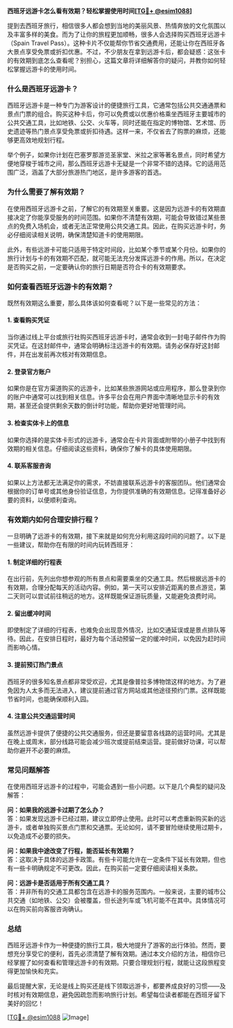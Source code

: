 **西班牙远游卡怎么看有效期？轻松掌握使用时间[[TG💪+ @esim1088](https://t.me/s/esim1088)]**

提到去西班牙旅行，相信很多人都会想到当地的美丽风景、热情奔放的文化氛围以及丰富多样的美食。而为了让你的旅程更加顺畅，很多人会选择购买西班牙远游卡（Spain Travel Pass）。这种卡片不仅能帮你节省交通费用，还能让你在西班牙各大景点享受免票或折扣优惠。不过，不少朋友在拿到远游卡后，都会疑惑：这张卡的有效期到底怎么查看呢？别担心，这篇文章将详细解答你的疑问，并教你如何轻松掌握远游卡的使用时间。

### **什么是西班牙远游卡？**

西班牙远游卡是一种专门为游客设计的便捷旅行工具，它通常包括公共交通通票和景点门票的组合。购买这种卡后，你可以免费或以优惠价格乘坐西班牙主要城市的公共交通工具，比如地铁、公交、火车等，同时还能在指定的博物馆、艺术馆、历史遗迹等热门景点享受免票或折扣待遇。这样一来，不仅省去了购票的麻烦，还能够更高效地规划行程。

举个例子，如果你计划在巴塞罗那游览圣家堂、米拉之家等著名景点，同时希望方便地穿梭于城市之间，那么西班牙远游卡无疑是一个非常不错的选择。它的适用范围广泛，涵盖了大部分旅游热门地区，是许多游客的首选。

### **为什么需要了解有效期？**

在使用西班牙远游卡之前，了解它的有效期至关重要。这是因为远游卡的有效期直接决定了你能享受服务的时间范围。如果你不清楚有效期，可能会导致错过某些景点的免费入场机会，或者无法正常使用公共交通工具。因此，在购买远游卡时，务必仔细阅读相关说明，确保清楚知道卡的使用期限。

此外，有些远游卡可能只适用于特定时间段，比如某个季节或某个月份。如果你的旅行计划与卡的有效期不匹配，就可能无法充分发挥远游卡的作用。所以，在决定是否购买之前，一定要确认你的旅行日期是否符合卡的有效期要求。

### **如何查看西班牙远游卡的有效期？**

既然有效期这么重要，那么具体该如何查看呢？以下是一些常见的方法：

#### **1. 查看购买凭证**

当你通过线上平台或旅行社购买西班牙远游卡时，通常会收到一封电子邮件作为购买凭证。在这封邮件中，通常会明确标注远游卡的有效期。请务必保存好这封邮件，并在出发前再次核对有效期信息。

#### **2. 登录官方账户**

如果你是在官方渠道购买的远游卡，比如某些旅游网站或应用程序，那么登录到你的账户中通常可以找到相关信息。许多平台会在用户界面中清晰地显示卡的有效期，甚至还会提供剩余天数的倒计时功能，帮助你更好地管理时间。

#### **3. 检查实体卡上的信息**

如果你选择的是实体卡形式的远游卡，通常会在卡片背面或附带的小册子中找到有效期的相关信息。仔细阅读这些资料，确保你了解卡的具体使用期限。

#### **4. 联系客服咨询**

如果以上方法都无法满足你的需求，不妨直接联系远游卡的客服团队。他们通常会根据你的订单号或其他身份验证信息，为你提供准确的有效期信息。记得准备好必要的资料，以便顺利查询。

### **有效期内如何合理安排行程？**

一旦明确了远游卡的有效期，接下来就是如何充分利用这段时间的问题了。以下是一些建议，帮助你在有限的时间内玩转西班牙：

#### **1. 制定详细的行程表**

在出行前，先列出你想参观的所有景点和需要乘坐的交通工具。然后根据远游卡的有效期，合理分配每天的活动内容。例如，第一天可以安排近距离的景点游览，第二天则可以尝试前往稍远的地方。这样既能保证游玩质量，又能避免浪费时间。

#### **2. 留出缓冲时间**

即使制定了详细的行程表，也难免会出现意外情况，比如交通延误或是景点排队等待。因此，在安排日程时，最好为每个活动预留一定的缓冲时间，以免因为赶时间而影响心情。

#### **3. 提前预订热门景点**

西班牙的很多知名景点都非常受欢迎，尤其是像普拉多博物馆这样的地方。为了避免因为人太多而无法进入，建议提前通过官方网站或其他途径预约门票。这样既能节省时间，也能确保顺利入园。

#### **4. 注意公共交通运营时间**

虽然远游卡提供了便捷的公共交通服务，但还是要留意各线路的运营时间。尤其是在晚上或周末，部分线路可能会减少班次或提前结束运营。提前做好功课，可以帮助你避开不必要的麻烦。

### **常见问题解答**

在使用西班牙远游卡的过程中，可能会遇到一些小问题。以下是几个典型的疑问及解答：

**问：如果我的远游卡过期了怎么办？**  
答：如果发现远游卡已经过期，建议立即停止使用。此时可以考虑重新购买新的远游卡，或者单独购买景点门票和交通票。无论如何，请不要冒险继续使用过期卡，以免造成不必要的损失。

**问：如果我中途改变了行程，能否延长有效期？**  
答：这取决于具体的远游卡政策。有些卡可能允许在一定条件下延长有效期，但也有一些卡明确规定不可更改。因此，在购买前一定要仔细阅读相关条款。

**问：远游卡是否适用于所有交通工具？**  
答：并非所有的交通工具都包含在远游卡的服务范围内。一般来说，主要的城市公共交通（如地铁、公交）会被覆盖，但长途列车或飞机可能不在其中。具体情况可以在购买前向客服咨询确认。

### **总结**

西班牙远游卡作为一种便捷的旅行工具，极大地提升了游客的出行体验。然而，要想充分享受它的便利，首先必须清楚了解有效期。通过本文介绍的方法，相信你已经掌握了如何查看和管理远游卡的有效期。只要合理规划行程，就能让这段旅程变得更加愉快和充实。

最后提醒大家，无论是线上购买还是线下领取远游卡，都要养成良好的习惯——及时核对有效期信息，避免因疏忽而影响旅行计划。希望每位读者都能在西班牙留下美好的回忆！

[[TG💪+ @esim1088](https://t.me/s/esim1088) ![Image](https://i.postimg.cc/4NQfJmqS/Snipaste-2025-05-13-00-14-12.png)]